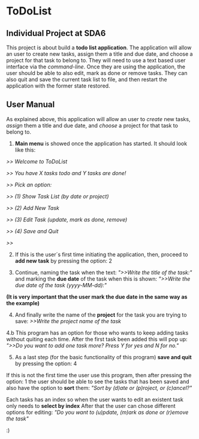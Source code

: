 # ToDoList
## Individual Project at SDA6

 This project is about build a **todo list application**. The application will allow an user to create new tasks, assign them a title and due date, and choose a project for that task to belong to. They will need to use a text based user interface via the *command-line*. Once they are using the application, the user should be able to also edit, mark as done or remove tasks. They can also quit and save the current task list to file, and then restart the application with the former state restored.




## User Manual
As explained above, this application will allow an user to *create* new tasks, *assign* them a title and due date, and *choose* a project for that task to belong to. 
1. **Main menu** is showed once the application has started. It should look like this:

*>> Welcome to ToDoList*

*>> You have X tasks todo and Y tasks are done!*

*>> Pick an option:*

*>> (1) Show Task List (by date or project)*

*>> (2) Add New Task*

*>> (3) Edit Task (update, mark as done, remove)*

*>> (4) Save and Quit*

*>>* 

2. If this is the user´s first time initiating the application, then, proceed to **add new task** by pressing the option: 2

3. Continue, naming the task when the text: *">>Write the title of the task:"* and marking the **due date** of the task when this is shown: *">>Write the due date of the task (yyyy-MM-dd):"* 

**(It is very important that the user mark the due date in the same way as the example)**

4. And finally write the name of the **project** for the task you are trying to save: *>>Write the project name of the task* 

4.b This program has an option for those who wants to keep adding tasks without quiting each time. After the first task been added this will pop up: *">>Do you want to add one task more? Press Y for yes and N for no."*

5. As a last step (for the basic functionality of this program) **save and quit** by pressing the option: 4

If this is not the first time the user use this program, then after pressing the option: 1
the user should be able to see the tasks that has been saved and also have the option to **sort** them:
*"Sort by (d)ate or (p)roject, or (c)ancel?"*

Each tasks has an index so when the user wants to edit an existent task only needs to **select by index**
After that the user can chose different options for editing: *"Do you want to (u)pdate, (m)ark as done or (r)emove the task"*

:)
